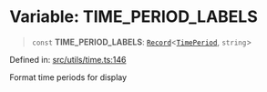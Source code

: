 # Variable: TIME\_PERIOD\_LABELS

> `const` **TIME\_PERIOD\_LABELS**: [`Record`](https://www.typescriptlang.org/docs/handbook/utility-types.html#recordkeys-type)\<[`TimePeriod`](../type-aliases/TimePeriod.md), `string`\>

Defined in: [src/utils/time.ts:146](https://github.com/Nick2bad4u/Uptime-Watcher/blob/dca5483e793478722cd3e6e125cafcec5fc771f0/src/utils/time.ts#L146)

Format time periods for display

